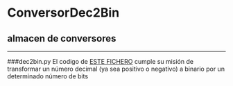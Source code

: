 # ConversorDec2Bin
 ## almacen de conversores
 ---
 ###dec2bin.py
 El codigo de [ESTE FICHERO](https://github.com/roblerry/ConversorDec2Bin/blob/main/dec2bin.py) cumple su misión de transformar un número decimal (ya sea positivo o negativo) a binario por un determinado número de bits
